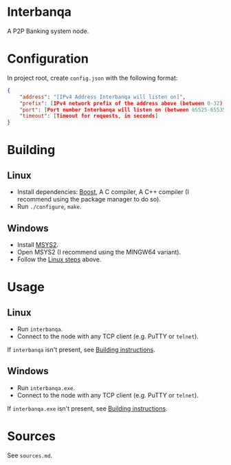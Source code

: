 # Interbanqa

A P2P Banking system node.

# Configuration

In project root, create `config.json` with the following format:

```json
{
	"address": "[IPv4 Address Interbanqa will listen on]",
	"prefix": [IPv4 network prefix of the address above (between 0-32)],
	"port": [Port number Interbanqa will listen on (between 65525-65535)],
	"timeout": [Timeout for requests, in seconds]
}
```

# Building

## Linux <a id='building-linux'></a>

+	Install dependencies: [Boost](https://www.boost.org/), A C compiler, A C++ compiler (I recommend using the package manager to do so).
+	Run `./configure`, `make`.

## Windows <a id='building-windows'></a>

+	Install [MSYS2](https://www.msys2.org/).
+	Open MSYS2 (I recommend using the MINGW64 variant).
+	Follow the [Linux steps](#building-linux) above.

# Usage

## Linux

+	Run `interbanqa`.
+	Connect to the node with any TCP client (e.g. PuTTY or `telnet`).

If `interbanqa` isn't present, see [Building instructions](#building-linux).

## Windows

+	Run `interbanqa.exe`.
+	Connect to the node with any TCP client (e.g. PuTTY or `telnet`).

If `interbanqa.exe` isn't present, see [Building instructions](#building-windows).

# Sources

See `sources.md`.